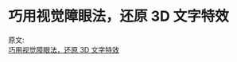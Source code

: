 # 巧用视觉障眼法，还原 3D 文字特效

原文:  
[巧用视觉障眼法，还原 3D 文字特效](https://mp.weixin.qq.com/s/C0e4K65A4e7n7ygd4fAJmg)
